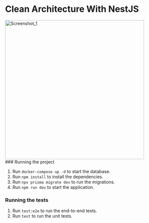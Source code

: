 # Clean Architecture With NestJS

<img src="https://github.com/wellysonlourenco/clean-arch-nestjs_ignite-rocketseat/assets/21048010/0216acbb-01f8-4a18-9ef6-73e6cde086cb" alt="Screenshot_1" width="450">

<br>
### Running the project

1. Run `docker-compose up -d` to start the database.
2. Run `npm install` to install the dependencies.
3. Run `npx prisma migrate dev` to run the migrations.
4. Run `npm run dev` to start the application.

### Running the tests

1. Run `test:e2e` to run the end-to-end tests.
2. Run `test` to run the unit tests.
